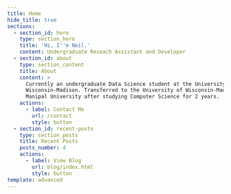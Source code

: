 ```yaml
---
title: Home
hide_title: true
sections:
  - section_id: hero
    type: section_hero
    title: 'Hi, I''m Neil.'
    content: Undergraduate Reseach Assistant and Developer
  - section_id: about
    type: section_content
    title: About
    content: >
      Currently an undergraduate Data Science student at the University of
      Wisconsin-Madison. Transferred to the University of Wisconsin-Madison from
      Manipal University after studying Computer Science for 2 years. 
    actions:
      - label: Contact Me
        url: /contact
        style: button
  - section_id: recent-posts
    type: section_posts
    title: Recent Posts
    posts_number: 4
    actions:
      - label: View Blog
        url: blog/index.html
        style: button
template: advanced
---
```

